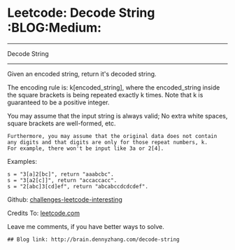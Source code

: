 # Leetcode: Decode String     :BLOG:Medium:


---

Decode String  

---

Given an encoded string, return it's decoded string.  

The encoding rule is: k[encoded\_string], where the encoded\_string inside the square brackets is being repeated exactly k times. Note that k is guaranteed to be a positive integer.  

You may assume that the input string is always valid; No extra white spaces, square brackets are well-formed, etc.  

    Furthermore, you may assume that the original data does not contain any digits and that digits are only for those repeat numbers, k. 
    For example, there won't be input like 3a or 2[4].

Examples:  

    s = "3[a]2[bc]", return "aaabcbc".
    s = "3[a2[c]]", return "accaccacc".
    s = "2[abc]3[cd]ef", return "abcabccdcdcdef".

Github: [challenges-leetcode-interesting](https://github.com/DennyZhang/challenges-leetcode-interesting/tree/master/decode-string)  

Credits To: [leetcode.com](https://leetcode.com/problems/decode-string/description/)  

Leave me comments, if you have better ways to solve.  

    ## Blog link: http://brain.dennyzhang.com/decode-string